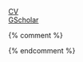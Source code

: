 [CV](leto_peel_cv.pdf)  
[GScholar](https://scholar.google.com/citations?user=GR-yASwAAAAJ&hl=en)

{% comment %} 


{% endcomment %} 

